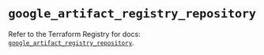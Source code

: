 # `google_artifact_registry_repository`

Refer to the Terraform Registry for docs: [`google_artifact_registry_repository`](https://registry.terraform.io/providers/hashicorp/google/5.35.0/docs/resources/artifact_registry_repository).
